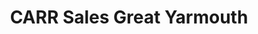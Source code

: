 ---
title: "CARR Sales Great Yarmouth"
url: /great-yarmouth/carr-sales-great-yarmouth/
shop: Autohaus
---